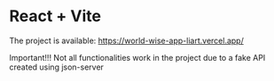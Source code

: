 # React + Vite

The project is available: https://world-wise-app-liart.vercel.app/

Important!!!
Not all functionalities work in the project due to a fake API created using json-server
